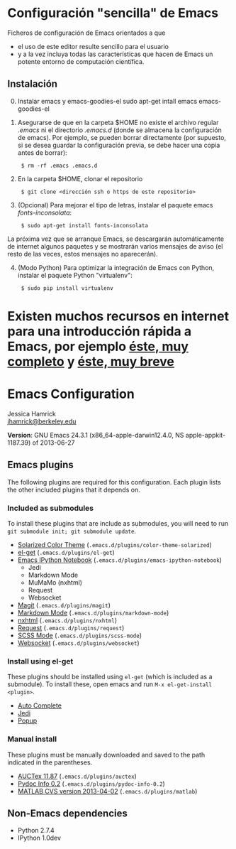Configuración "sencilla" de Emacs
=================================

Ficheros de configuración de Emacs orientados a que

* el uso de este editor resulte sencillo para el usuario
* y a la vez incluya todas las características que hacen de Emacs un potente entorno de computación científica.

Instalación
---------------
0. Instalar emacs y emacs-goodies-el
sudo apt-get intall emacs emacs-goodies-el 
1. Asegurarse de que en la carpeta $HOME no existe el archivo regular *.emacs* ni el directorio *.emacs.d* (donde se almacena la configuración de emacs). Por ejemplo, se pueden borrar directamente (por supuesto, si se desea guardar la configuración previa, se debe hacer una copia antes de borrar):

		$ rm -rf .emacs .emacs.d

2. En la carpeta $HOME, clonar el repositorio

        $ git clone <dirección ssh o https de este repositorio>

3. (Opcional) Para mejorar el tipo de letras, instalar el paquete emacs *fonts-inconsolata*:

		$ sudo apt-get install fonts-inconsolata
La próxima vez que se arranque Emacs, se descargarán automáticamente de internet algunos paquetes y se mostrarán varios mensajes de aviso (el resto de las veces, estos mensajes no aparecerán).

4. (Modo Python) Para optimizar la integración de Emacs con Python, instalar el paquete Python "virtualenv":

        $ sudo pip install virtualenv

Existen muchos recursos en internet para una introducción rápida a Emacs, por ejemplo [éste, muy completo](http://es.tldp.org/Tutoriales/doc-tutorial-emacs/intro_emacs.pdf) y [éste, muy breve](http://exal.0x2.org/emacs/emacs.html)
=======
# Emacs Configuration

Jessica Hamrick  
jhamrick@berkeley.edu

**Version**: GNU Emacs 24.3.1 (x86_64-apple-darwin12.4.0, NS apple-appkit-1187.39) of 2013-06-27

## Emacs plugins

The following plugins are required for this configuration. Each plugin
lists the other included plugins that it depends on.

### Included as submodules

To install these plugins that are include as submodules, you will need
to run `git submodule init; git submodule update`.

* [Solarized Color Theme](https://github.com/sellout/emacs-color-theme-solarized) (`.emacs.d/plugins/color-theme-solarized`)
* [el-get](https://github.com/dimitri/el-get) (`.emacs.d/plugins/el-get`)
* [Emacs IPython Notebook](https://github.com/tkf/emacs-ipython-notebook) (`.emacs.d/plugins/emacs-ipython-notebook`)
	* Jedi
	* Markdown Mode
	* MuMaMo (nxhtml)
	* Request
	* Websocket
* [Magit](https://github.com/magit/magit) (`.emacs.d/plugins/magit`)
* [Markdown Mode](http://jblevins.org/projects/markdown-mode/) (`.emacs.d/plugins/markdown-mode`)
* [nxhtml](https://github.com/emacsmirror/nxhtml) (`.emacs.d/plugins/nxhtml`)
* [Request](https://github.com/tkf/emacs-request) (`.emacs.d/plugins/request`)
* [SCSS Mode](https://github.com/antonj/scss-mode/) (`.emacs.d/plugins/scss-mode`)
* [Websocket](https://github.com/ahyatt/emacs-websocket) (`.emacs.d/plugins/websocket`)

### Install using el-get

These plugins should be installed using `el-get` (which is included as
a submodule). To install these, open emacs and run `M-x el-get-install
<plugin>`.

* [Auto Complete](https://github.com/auto-complete/auto-complete)
* [Jedi](https://github.com/tkf/emacs-jedi)
* [Popup](https://github.com/auto-complete/popup-el)

### Manual install

These plugins must be manually downloaded and saved to the path
indicated in the parentheses.

* [AUCTex 11.87](http://www.gnu.org/software/auctex/download.html) (`.emacs.d/plugins/auctex`)
* [Pydoc Info 0.2](https://bitbucket.org/jonwaltman/pydoc-info) (`.emacs.d/plugins/pydoc-info-0.2`)
* [MATLAB CVS version 2013-04-02](http://matlab-emacs.sourceforge.net/) (`.emacs.d/plugins/matlab`)

## Non-Emacs dependencies

* Python 2.7.4
* IPython 1.0dev
